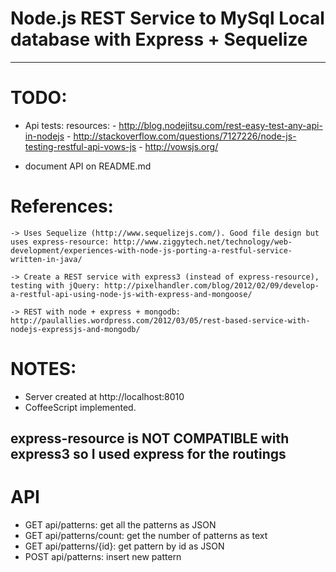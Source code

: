 Node.js REST Service to MySql Local database with Express + Sequelize
=====================================================================
----------------
TODO:
=====
- Api tests:
	resources:
		- http://blog.nodejitsu.com/rest-easy-test-any-api-in-nodejs
		- http://stackoverflow.com/questions/7127226/node-js-testing-restful-api-vows-js
		- http://vowsjs.org/

- document API on README.md

References:
===========
	-> Uses Sequelize (http://www.sequelizejs.com/). Good file design but uses express-resource: http://www.ziggytech.net/technology/web-development/experiences-with-node-js-porting-a-restful-service-written-in-java/

	-> Create a REST service with express3 (instead of express-resource), testing with jQuery: http://pixelhandler.com/blog/2012/02/09/develop-a-restful-api-using-node-js-with-express-and-mongoose/

	-> REST with node + express + mongodb: http://paulallies.wordpress.com/2012/03/05/rest-based-service-with-nodejs-expressjs-and-mongodb/

NOTES:
=====
- Server created at http://localhost:8010
- CoffeeScript implemented.

express-resource is NOT COMPATIBLE with express3 so I used express for the routings
----------------
API
===
- GET api/patterns: get all the patterns as JSON
- GET api/patterns/count: get the number of patterns as text
- GET api/patterns/{id}: get pattern by id as JSON
- POST api/patterns: insert new pattern





